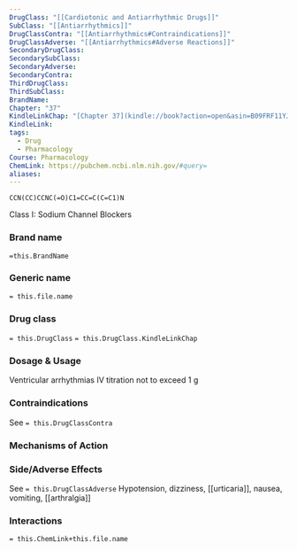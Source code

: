 ```yaml
---
DrugClass: "[[Cardiotonic and Antiarrhythmic Drugs]]"
SubClass: "[[Antiarrhythmics]]"
DrugClassContra: "[[Antiarrhythmics#Contraindications]]"
DrugClassAdverse: "[[Antiarrhythmics#Adverse Reactions]]"
SecondaryDrugClass: 
SecondarySubClass: 
SecondaryAdverse: 
SecondaryContra: 
ThirdDrugClass: 
ThirdSubClass: 
BrandName: 
Chapter: "37"
KindleLinkChap: "[Chapter 37](kindle://book?action=open&asin=B09FRF11YJ&location=20599)"
KindleLink: 
tags:
  - Drug
  - Pharmacology
Course: Pharmacology
ChemLink: https://pubchem.ncbi.nlm.nih.gov/#query=
aliases:
---
```

```smiles
CCN(CC)CCNC(=O)C1=CC=C(C=C1)N
```
Class I: Sodium Channel Blockers
### Brand name
`=this.BrandName`

### Generic name
`= this.file.name`

### Drug class 
`= this.DrugClass`
	`= this.DrugClass.KindleLinkChap`

### Dosage & Usage
Ventricular arrhythmias
IV titration not to exceed 1 g

### Contraindications
See `= this.DrugClassContra`

### Mechanisms of Action


### Side/Adverse Effects
See `= this.DrugClassAdverse`
Hypotension, dizziness, [[urticaria]], nausea, vomiting, [[arthralgia]]

### Interactions

`= this.ChemLink+this.file.name`


